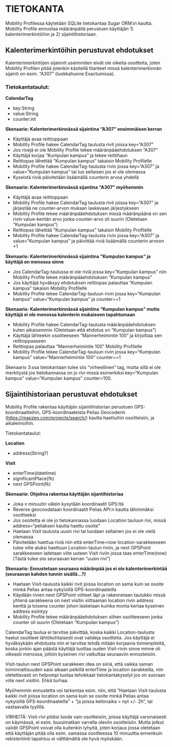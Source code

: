 # TIETOKANTA

Mobility Profilessa käytetään SQLite tietokantaa Sugar ORM:in kautta.
Mobility Profile ennustaa määränpäitä perustuen käyttäjän 1) kalenterimerkintöihin ja 2) sijaintihistoriaan. 

Kalenterimerkintöihin perustuvat ehdotukset
-------------------------------------------

Kalenterimerkintöjen sijainnit useimmiten eivät ole oikeita osoitteita, joten Mobility Profilen pitää jotenkin käsitellä tilanteet missä kalenterimerkinnän sijainti on esim. “A307” (luokkahuone Exactumissa).

### Tietokantataulut:

**CalendarTag**
* key:String
* value:String
* counter:int 

**Skenaario: Kalenterimerkinnässä sijaintina “A307” ensimmäisen kerran**
- Käyttäjä avaa reittioppaan
- Mobility Profile hakee CalendarTag taulusta rivit joissa key=“A307”
- Jos rivejä ei ole Mobility Profile tekee määränpääehdotuksen “A307”
- Käyttäjä korjaa “Kumpulan kampus” ja tekee reittihaun
- Reittiopas lähettää “Kumpulan kampus” takaisin Mobility Profilelle
- Mobility Profile hakee CalendarTag-taulusta rivin jossa key=“A307” ja value=“Kumpulan kampus” tai luo sellaisen jos ei ole olemassa
- Kyseistä riviä päivitetään lisäämällä counterin arvoa yhdellä

**Skenaario: Kalenterimerkinnässä sijantina “A307” myöhemmin**
- Käyttäjä avaa reittioppaan
- Mobility Profile hakee CalendarTag taulusta rivit joissa key=“A307” ja järjestää ne counter-arvon mukaan laskevaan järjestykseen
- Mobility Profile tekee määränpääehdotuksen missä määränpäänä on sen rivin value-kentän arvo jonka counter-arvo oli suurin (Oletetaan “Kumpulan kampus”)
- Reittiopas lähettää “Kumpulan kampus” takaisin Mobility Profilelle
- Mobility Profile hakee CalendarTag-taulusta rivin jossa key=“A307” ja value=“Kumpulan kampus” ja päivittää riviä lisäämällä counterin arvoon +1

**Skenaario: Kalenterimerkinnässä sijaintina “Kumpulan kampus” ja käyttäjä on menossa sinne**
- Jos CalendarTag-taulussa ei ole riviä jossa key=“Kumpulan kampus” niin Mobility Profile tekee määränpääehdotuksen “Kumpulan kampus”
- Jos käyttäjä hyväksyy ehdotuksen reittiopas palauttaa “Kumpulan kampus” takaisin Mobility Profilelle
- Mobility Profile tekee CalendarTag-tauluun rivin jossa key=“Kumpulan kampus” value=“Kumpulan kampus” ja counter==1

**Skenaario: Kalenterimerkinnässä sijaintina “Kumpulan kampus” mutta käyttäjä ei ole menossa kalenterin mukaiseen tapahtumaan**
- Mobility Profile hakee CalendarTag-taulusta määränpääehdotuksen kuten aikaisemmin (Oletetaan että ehdotus on “Kumpulan kampus”)
- Käyttäjä lähteekin osoitteeseen “Mannerheimintie 100” ja kirjoittaa sen reittioppaaseen
- Reittiopas palauttaa “Mannerheimintie 100” Mobility Profilelle
- Mobility Profile tekee CalendarTag-tauluun rivin jossa key=“Kumpulan kampus” value=“Mannerheimintie 100” counter==1

Skenaario 3:ssa tietokantaan tulee siis “virheellinen” tag, mutta sillä ei ole merkitystä jos tietokannassa on jo rivi missä esimerkiksi key=“Kumpulan kampus” value=“Kumpulan kampus” counter=100. 




Sijaintihistoriaan perustuvat ehdotukset
-------------------------------------------

Mobility Profile rakentaa käyttäjän sijaintihistorian perustuen GPS-koordinaatteihin, GPS-koordinaateista Pelias Geocoderin (https://mapzen.com/projects/search/) kautta haettuihin osoitteisiin, ja aikaleimoihin. 


Tietokantataulut:

**Location**
* address(String?)

**Visit**
* enterTime(datetime)
* significantPlace(fk)
* next GPSPoint(fk)

**Skenaario: Ohjelma rakentaa käyttäjän sijantihistoriaa**
- Joka x minuutin välein kysytään koordinaatit GPS:ltä
- Reverse geocoodataan koordinaatit Pelias API:n kautta lähimmäksi osoitteeksi
- Jos osoitetta ei ole jo tietokannassa luodaan Location tauluun rivi, missä address=“peliaksen kautta haettu osoite”
- Haetaan Visit taulusta uusin rivi tai luodaan sellainen jos ei ole vielä olemassa
- Päivitetään haettua riviä niin että enterTime=now location-sarakkeeseen tulee viite aluksi haettuun Location-taulun riviin, ja next GPSPoint sarakkeeseen laitetaan viite uuteen Visit riviin jossa taas enterTime(now) (Tästä tulee siis seuraavan kerran “uusin rivi”)

**Skenaario: Ennustetaan seuraava määränpää jos ei ole kalenterimerkintää (seuraavan kahden tunnin sisällä...?)**
- Haetaan Visit-taulusta kaikki rivit joissa location on sama kuin se osoite minkä Pelias antaa nykyisillä GPS-koordinaateilla
- Käydään rivien next GPSPoint viitteet läpi ja rakennetaan taulukko missä yhtenä sarakkeena on next visitin viittaaman location rivin address kenttä ja toisena counter johon lasketaan kuinka monta kertaa kyseinen address esiintyy
- Mobility Profile tekee määränpääehdotuksen siihen osoitteeseen jonka counter oli suurin (Oletetaan “Kumpulan kampus”)

CalendarTag taulua ei tarvitse päivittää, koska kaikki Location-taulusta haetut osoitteet lähtökohtaisesti ovat valideja osoitteita. 
Jos käyttäjä ei hyväksykään ehdotusta niin ei tarvitse tehdä mitään korjaavia toimenpiteitä, koska jonkin ajan päästä käyttäjä tuottaa uuden Visit-rivin sinne minne oli oikeasti menossa, jolloin kyseinen rivi vaikuttaa seuraaviin ennusteisiin. 

Visit-taulun next GPSPoint sarakkeen idea on siinä, että vaikka saman toiminnallisuuden saisi aikaan pelkillä enterTime ja location sarakkeilla, niin oletettavasti on helpompi tuotaa tehokkaat tietokantakyselyt jos on suoraan viite next visitiin. Ehkä turhaa.

Myöhemmin ennustetta voi tarkentaa esim. niin, että “Haetaan Visit-taulusta kaikki rivit joissa location on sama kuin se osoite minkä Pelias antaa nykyisillä GPS-koordinaateilla” + “ja joissa kellonaika = nyt +/- 2h”, tai vastaavalla tyylillä.

VIRHEITÄ:
Visit-rivi pitäisi luoda vain osoitteisiin, joissa käyttäjä varsinaisesti on käymässä, ei esim. bussimatkan varrella oleviin osoitteisiin. Mutta jotkut validit GPSPoint voivat olla kuitenkin lyhyitä, joten korjaus jossa oletetaan että käyttäjän pitää olla esim. samassa osoitteessa 10 minuuttia ennenkuin rekisteröinti tapahtuu ei välttämättä ole hyvä myöskään.













